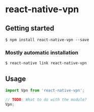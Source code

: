 # react-native-vpn

## Getting started

`$ npm install react-native-vpn --save`

### Mostly automatic installation

`$ react-native link react-native-vpn`

## Usage
```javascript
import Vpn from 'react-native-vpn';

// TODO: What to do with the module?
Vpn;
```
